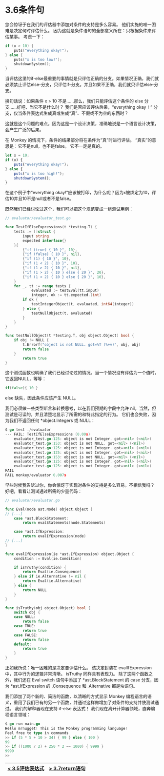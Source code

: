 # 3.6条件句
您会惊讶于在我们的评估器中添加对条件的支持是多么容易。 他们实施的唯一困难是决定何时评估什么。 因为这就是条件语句的全部意义所在：只根据条件来评估某事。 考虑一下：
```go
if (x > 10) {
    puts("everything okay!");
} else {
    puts("x is too low!");
    shutdownSystem();
}
```
当评估这里的if-else最重要的事情就是只评估正确的分支。如果情况正确，我们就必须禁止评估else-分支，只评估if-分支。并且如果不正确，我们就只评估else-分支。

换句话说：如果条件 x > 10 不是……那么，我们只能评估这个条件的 else 分支……好吧，当它不是什么时？ 我们是否应该评估后果，“everything okay！” 分支，仅当条件表达式生成真或生成“真”、不假或不为空的东西时？

这就是这个问题的难点，因为这是一个设计决策，准确地说是一个语言设计决策，会产生广泛的后果。

在 Monkey 的情况下，条件的结果部分将在条件为“真”时进行评估。 “真实”的意思是：它不是null，也不是false。 它不一定是真的。
```js
let x = 10;
if (x) {
    puts("everything okay!");
} else {
    puts("x is too high!");
    shutdownSystem();
}
```
在这个例子中“everything okay!”应该被打印，为什么呢？因为x被绑定为10，评估10并且10不是null或者不是false。

既然我们已经讨论过这个，我们可以把这个规范变成一组测试用例：
```go
// evaluator/evaluator_test.go

func TestIfElseExpressions(t *testing.T) {
    tests := []struct {
        input string
        expected interface{}
    }{
        {"if (true) { 10 }", 10},
        {"if (false) { 10 }", nil},
        {"if (1) { 10 }", 10},
        {"if (1 < 2) { 10 }", 10},
        {"if (1 > 2) { 10 }", nil},
        {"if (1 > 2) { 10 } else { 20 }", 20},
        {"if (1 < 2) { 10 } else { 20 }", 10},
    }
    for _, tt := range tests {
            evaluated := testEval(tt.input)
            integer, ok := tt.expected.(int)
        if ok {
            testIntegerObject(t, evaluated, int64(integer))
        } else {
            testNullObject(t, evaluated)
        }
    }
}

func testNullObject(t *testing.T, obj object.Object) bool {
    if obj != NULL {
        t.Errorf("object is not NULL. got=%T (%+v)", obj, obj)
        return false
    }
        return true
}
```
这个测试函数也明确了我们已经讨论过的情况。当一个情况没有评估为一个值时，它返回NULL，等等：
```go
if(false){ 10 }
```
else 缺失，因此条件应该产生 NULL。

我们必须做一些类型断言和转换思考，以在我们预期的字段中允许 nil，当然，但测试是可读的，并且清楚地显示了所需的和特此指定的行为。 它们也会失败，因为我们不返回任何 *object.Integers 或 NULL：
```go
$ go test ./evaluator
--- FAIL: TestIfElseExpressions (0.00s)
    evaluator_test.go:125: object is not Integer. got=<nil> (<nil>)
    evaluator_test.go:153: object is not NULL. got=<nil> (<nil>)
    evaluator_test.go:125: object is not Integer. got=<nil> (<nil>)
    evaluator_test.go:125: object is not Integer. got=<nil> (<nil>)
    evaluator_test.go:153: object is not NULL. got=<nil> (<nil>)
    evaluator_test.go:125: object is not Integer. got=<nil> (<nil>)
    evaluator_test.go:125: object is not Integer. got=<nil> (<nil>)
FAIL
FAIL monkey/evaluator 0.007s
```
早些时候我告诉过你，你会惊讶于实现对条件的支持是多么容易。不相信我吗？ 好吧，看看让测试通过所需的少量代码：
```go
// evaluator/evaluator.go

func Eval(node ast.Node) object.Object {
// [...]
    case *ast.BlockStatement:
        return evalStatements(node.Statements)

    case *ast.IfExpression:
        return evalIfExpression(node)
// [...]
}

func evalIfExpression(ie *ast.IfExpression) object.Object {
    condition := Eval(ie.Condition)

    if isTruthy(condition) {
        return Eval(ie.Consequence)
    } else if ie.Alternative != nil {
        return Eval(ie.Alternative)
    } else {
        return NULL
    }
}

func isTruthy(obj object.Object) bool {
    switch obj {
    case NULL:
        return false
    case TRUE:
        return true
    case FALSE:
        return false
    default:
        return true
    }
}
```
正如我所说：唯一困难的是决定要评估什么。 该决定封装在 evalIfExpression 中，其中行为的逻辑非常清晰。 isTruthy 同样具有表现力。 除了这两个函数之外，我们还在 Eval switch 语句中添加了 *ast.BlockStatement 的 case 分支，因为 *ast.IfExpression 的 .Consequence 和 .Alternative 都是块语句。

我们添加了两个新的、简洁的函数，以清晰的方式显示 Monkey 编程语言的语义，重用了我们已有的另一个函数，并通过这样做增加了对条件的支持并使测试通过。 我们的解释器现在支持 if-else 表达式！ 我们现在离开计算器领域，直奔编程语言领域：
```go
$ go run main.go
Hello mrnugget! This is the Monkey programming language!
Feel free to type in commands
>> if (5 * 5 + 10 > 34) { 99 } else { 100 }
99
>> if ((1000 / 2) + 250 * 2 == 1000) { 9999 }
9999
>>
```
|[< 3.5评估表达式](3.5.md)|[> 3.7return语句](3.7.md)|
|-|-|
